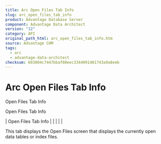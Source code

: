 ```yaml
---
title: Arc Open Files Tab Info
slug: arc_open_files_tab_info
product: Advantage Database Server
component: Advantage Data Architect
version: "12"
category: API
original_path_html: arc_open_files_tab_info.htm
source: Advantage CHM
tags:
  - arc
  - advantage-data-architect
checksum: 603804c7447bbaf08eec3344091401743a9a8eeb
---
```


# Arc Open Files Tab Info

Open Files Tab Info

Open Files Tab Info

| Open Files Tab Info |  |  |  |  |

This tab displays the Open Files screen that displays the currently open data tables or index files.
